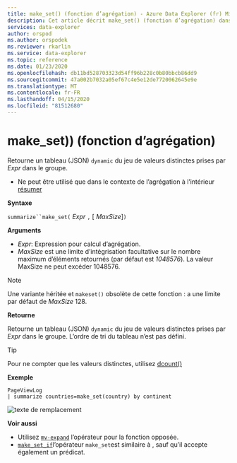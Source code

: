 ```yaml
---
title: make_set() (fonction d’agrégation) - Azure Data Explorer (fr) Microsoft Docs
description: Cet article décrit make_set() (fonction d’agrégation) dans Azure Data Explorer.
services: data-explorer
author: orspod
ms.author: orspodek
ms.reviewer: rkarlin
ms.service: data-explorer
ms.topic: reference
ms.date: 01/23/2020
ms.openlocfilehash: db11bd528703323d54ff96b228c0b80bbcb86dd9
ms.sourcegitcommit: 47a002b7032a05ef67c4e5e12de7720062645e9e
ms.translationtype: MT
ms.contentlocale: fr-FR
ms.lasthandoff: 04/15/2020
ms.locfileid: "81512680"
---
```

# <a name="make_set-aggregation-function"></a>make_set)) (fonction d’agrégation)

Retourne un tableau (JSON) `dynamic` du jeu de valeurs distinctes prises par *Expr* dans le groupe.

* Ne peut être utilisé que dans le contexte de l’agrégation à l’intérieur [résumer](summarizeoperator.md)

**Syntaxe**

`summarize``make_set(` *Expr* `,` [ *MaxSize*]`)`

**Arguments**

* *Expr*: Expression pour calcul d’agrégation.
* *MaxSize* est une limite d’intégrisation facultative sur le nombre maximum d’éléments retournés (par défaut est *1048576*). La valeur MaxSize ne peut excéder 1048576.

> [!NOTE]
> Une variante héritée et `makeset()` obsolète de cette fonction : a une limite par défaut de *MaxSize* 128.

**Retourne**

Retourne un tableau (JSON) `dynamic` du jeu de valeurs distinctes prises par *Expr* dans le groupe.
L’ordre de tri du tableau n’est pas défini.

> [!TIP]
> Pour ne compter que les valeurs distinctes, utilisez [dcount()](dcount-aggfunction.md)

**Exemple**

```kusto
PageViewLog 
| summarize countries=make_set(country) by continent
```

![texte de remplacement](./images/aggregations/makeset.png "makeset")

**Voir aussi**

* Utilisez [`mv-expand`](./mvexpandoperator.md) l’opérateur pour la fonction opposée.
* [`make_set_if`](./makesetif-aggfunction.md)l’opérateur `make_set`est similaire à , sauf qu’il accepte également un prédicat.